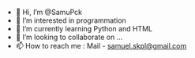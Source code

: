 - 👋 Hi, I’m @SamuPck
- 👀 I’m interested in programmation
- 🌱 I’m currently learning Python and HTML
- 💞️ I’m looking to collaborate on ...
- 📫 How to reach me : Mail - samuel.skpl@gmail.com

<!---
SamuPck/SamuPck is a ✨ special ✨ repository because its `README.md` (this file) appears on your GitHub profile.
You can click the Preview link to take a look at your changes.
--->
